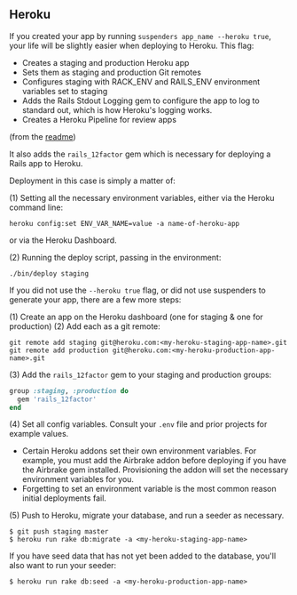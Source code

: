 ## Heroku

If you created your app by running `suspenders app_name --heroku true`, your life will be slightly easier when deploying to Heroku.  This flag:

* Creates a staging and production Heroku app
* Sets them as staging and production Git remotes
* Configures staging with RACK_ENV and RAILS_ENV environment variables set to staging
* Adds the Rails Stdout Logging gem to configure the app to log to standard out, which is how Heroku's logging works.
* Creates a Heroku Pipeline for review apps

(from the [readme](https://github.com/thoughtbot/suspenders))

It also adds the `rails_12factor` gem which is necessary for deploying a Rails app to Heroku.

Deployment in this case is simply a matter of:

(1) Setting all the necessary environment variables, either via the Heroku command line:

  ```
  heroku config:set ENV_VAR_NAME=value -a name-of-heroku-app
  ```
or via the Heroku Dashboard.

(2) Running the deploy script, passing in the environment:

  ```
  ./bin/deploy staging
  ```

If you did not use the `--heroku true` flag, or did not use suspenders to generate your app, there are a few more steps:

(1) Create an app on the Heroku dashboard (one for staging & one for production)
(2) Add each as a git remote:

  ```
  git remote add staging git@heroku.com:<my-heroku-staging-app-name>.git
  git remote add production git@heroku.com:<my-heroku-production-app-name>.git
  ```

(3) Add the `rails_12factor` gem to your staging and production groups:

  ```ruby
  group :staging, :production do
    gem 'rails_12factor'
  end
  ```

(4) Set all config variables.  Consult your `.env` file and prior projects for example values.
* Certain Heroku addons set their own environment variables.  For example, you must add the Airbrake addon before deploying if you have the Airbrake gem installed.  Provisioning the addon will set the necessary environment variables for you.
* Forgetting to set an environment variable is the most common reason initial deployments fail.

(5) Push to Heroku, migrate your database, and run a seeder as necessary.

  ```
  $ git push staging master
  $ heroku run rake db:migrate -a <my-heroku-staging-app-name>
  ```

  If you have seed data that has not yet been added to the database, you'll also want to run your seeder:

  ```
  $ heroku run rake db:seed -a <my-heroku-production-app-name>
```
